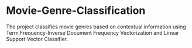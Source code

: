 # Movie-Genre-Classification
The project classifies movie genres based on contextual information using Term Frequency-Inverse Document Frequency Vectorization and Linear Support Vector Classifier.
